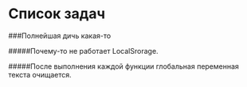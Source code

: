 # Список задач
###Полнейшая дичь какая-то

#####Почему-то не работает LocalSrorage. 

#####После выполнения каждой функции глобальная переменная текста очищается.